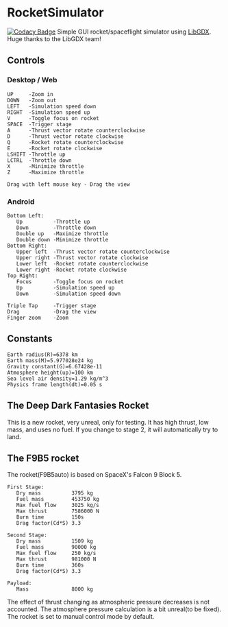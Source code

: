 # RocketSimulator
[![Codacy Badge](https://api.codacy.com/project/badge/Grade/0a2b13bcd7d5466d88ab39b68d2ddf8e)](https://www.codacy.com/manual/Zzzyt/RocketSimulator?utm_source=github.com&amp;utm_medium=referral&amp;utm_content=Zzzzzzyt/RocketSimulator&amp;utm_campaign=Badge_Grade)
Simple GUI rocket/spaceflight simulator using [LibGDX](https://github.com/libgdx/libgdx).
Huge thanks to the LibGDX team!

## Controls

### Desktop / Web
```plaintext
UP     -Zoom in
DOWN   -Zoom out
LEFT   -Simulation speed down
RIGHT  -Simulation speed up
V      -Toggle focus on rocket
SPACE  -Trigger stage
A      -Thrust vector rotate counterclockwise
D      -Thrust vector rotate clockwise
Q      -Rocket rotate counterclockwise
E      -Rocket rotate clockwise
LSHIFT -Throttle up
LCTRL  -Throttle down
X      -Minimize throttle
Z      -Maximize throttle

Drag with left mouse key - Drag the view
```

### Android
```plaintext
Bottom Left:
   Up          -Throttle up
   Down        -Throttle down
   Double up   -Maximize throttle
   Double down -Minimize throttle
Bottom Right:
   Upper left  -Thrust vector rotate counterclockwise
   Upper right -Thrust vector rotate clockwise
   Lower left  -Rocket rotate counterclockwise
   Lower right -Rocket rotate clockwise 
Top Right:
   Focus       -Toggle focus on rocket
   Up          -Simulation speed up
   Down        -Simulation speed down

Triple Tap     -Trigger stage
Drag           -Drag the view
Finger zoom    -Zoom
```

## Constants
```plaintext
Earth radius(R)=6378 km
Earth mass(M)=5.977028e24 kg
Gravity constant(G)=6.67428e-11
Atmosphere height(up)=100 km
Sea level air density=1.29 kg/m^3
Physics frame length(dt)=0.05 s
```

## The Deep Dark Fantasies Rocket
This is a new rocket, very unreal, only for testing.
It has high thrust, low mass, and uses no fuel.
If you change to stage 2, it will automatically try to land.

## The F9B5 rocket
The rocket(F9B5auto) is based on SpaceX's Falcon 9 Block 5.

```
First Stage:
   Dry mass          3795 kg
   Fuel mass         453750 kg
   Max fuel flow     3025 kg/s
   Max thrust        7586000 N
   Burn time         150s
   Drag factor(Cd*S) 3.3
   
Second Stage:
   Dry mass          1509 kg
   Fuel mass         90000 kg
   Max fuel flow     250 kg/s
   Max thrust        981000 N
   Burn time         360s
   Drag factor(Cd*S) 3.3

Payload:
   Mass              8000 kg
```

The effect of thrust changing as atmospheric pressure decreases is not accounted.
The atmosphere pressure calculation is a bit unreal(to be fixed).
The rocket is set to manual control mode by default.
